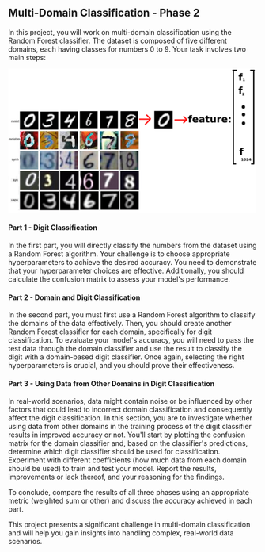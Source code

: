 ## Multi-Domain Classification - Phase 2

In this project, you will work on multi-domain classification using the Random Forest classifier. The dataset is composed of five different domains, each having classes for numbers 0 to 9. Your task involves two main steps:

<img src="int.png" alt="Intro" width="500" />

#### Part 1 - Digit Classification

In the first part, you will directly classify the numbers from the dataset using a Random Forest algorithm. Your challenge is to choose appropriate hyperparameters to achieve the desired accuracy. You need to demonstrate that your hyperparameter choices are effective. Additionally, you should calculate the confusion matrix to assess your model's performance.
#### Part 2 - Domain and Digit Classification

In the second part, you must first use a Random Forest algorithm to classify the domains of the data effectively. Then, you should create another Random Forest classifier for each domain, specifically for digit classification. To evaluate your model's accuracy, you will need to pass the test data through the domain classifier and use the result to classify the digit with a domain-based digit classifier. Once again, selecting the right hyperparameters is crucial, and you should prove their effectiveness.

#### Part 3 - Using Data from Other Domains in Digit Classification

In real-world scenarios, data might contain noise or be influenced by other factors that could lead to incorrect domain classification and consequently affect the digit classification. In this section, you are to investigate whether using data from other domains in the training process of the digit classifier results in improved accuracy or not. You'll start by plotting the confusion matrix for the domain classifier and, based on the classifier's predictions, determine which digit classifier should be used for classification. Experiment with different coefficients (how much data from each domain should be used) to train and test your model. Report the results, improvements or lack thereof, and your reasoning for the findings.

To conclude, compare the results of all three phases using an appropriate metric (weighted sum or other) and discuss the accuracy achieved in each part.

This project presents a significant challenge in multi-domain classification and will help you gain insights into handling complex, real-world data scenarios.

